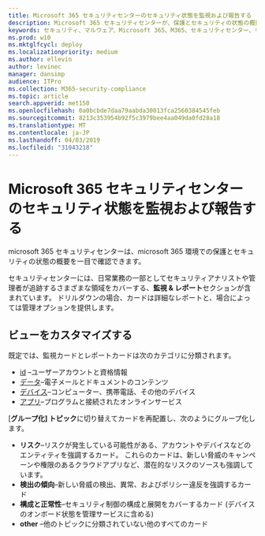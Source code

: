 ```yaml
---
title: Microsoft 365 セキュリティセンターのセキュリティ状態を監視および報告する
description: Microsoft 365 セキュリティセンターが、保護とセキュリティの状態の概要を一目で確認できるようにする方法について説明します。
keywords: セキュリティ、マルウェア、Microsoft 365、M365、セキュリティセンター、モニター、レポート、状態
ms.prod: w10
ms.mktglfcycl: deploy
ms.localizationpriority: medium
ms.author: ellevin
author: levinec
manager: dansimp
audience: ITPro
ms.collection: M365-security-compliance
ms.topic: article
search.appverid: met150
ms.openlocfilehash: 0a0bcbde7daa79aabda30013fca2560384545feb
ms.sourcegitcommit: 8213c353954b92f5c3979bee4aa049da0fd28a18
ms.translationtype: MT
ms.contentlocale: ja-JP
ms.lasthandoff: 04/03/2019
ms.locfileid: "31043218"
---
```

# <a name="monitor-and-report-security-status-in-microsoft-365-security-center"></a>Microsoft 365 セキュリティセンターのセキュリティ状態を監視および報告する

microsoft 365 セキュリティセンターは、microsoft 365 環境での保護とセキュリティの状態の概要を一目で確認できます。

セキュリティセンターには、日常業務の一部としてセキュリティアナリストや管理者が追跡するさまざまな領域をカバーする、**監視 & レポート**セクションが含まれています。 ドリルダウンの場合、カードは詳細なレポートと、場合によっては管理オプションを提供します。

## <a name="customize-views"></a>ビューをカスタマイズする

既定では、監視カードとレポートカードは次のカテゴリに分類されます。
  
* [id](monitor-and-report-identities.md) –ユーザーアカウントと資格情報
* [データ](monitor-data.md)–電子メールとドキュメントのコンテンツ
* [デバイス](monitor-devices.md)–コンピューター、携帯電話、その他のデバイス
* [アプリ](monitor-apps.md)–プログラムと接続されたオンラインサービス

[**グループ化] トピック**に切り替えてカードを再配置し、次のようにグループ化します。

* **リスク**–リスクが発生している可能性がある、アカウントやデバイスなどのエンティティを強調するカード。 これらのカードは、新しい脅威のキャンペーンや権限のあるクラウドアプリなど、潜在的なリスクのソースも強調しています。  
* **検出の傾向**–新しい脅威の検出、異常、およびポリシー違反を強調するカード
* **構成と正常性**–セキュリティ制御の構成と展開をカバーするカード (デバイスのオンボード状態を管理サービスに含める)
* **other** –他のトピックに分類されていない他のすべてのカード
